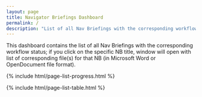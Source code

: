 ```yaml
---
layout: page
title: Navigator Briefings Dashboard
permalink: /
description: "List of all Nav Briefings with the corresponding workflow status."
---
```


<div class="alert alert-info" role="alert">
This dashboard contains the list of all Nav Briefings with the corresponding workflow status; if you click on the specific NB title, window will open with list of corresponding file(s) for that NB (in Microsoft Word or OpenDocument file format).
</div>

{% include html/page-list-progress.html %}


{% include html/page-list-table.html %}
